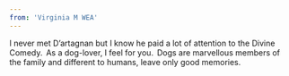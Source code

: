 ```yaml
---
from: 'Virginia M WEA'
---
```


I never met D’artagnan but I know he paid a lot of attention to the Divine Comedy.  As a dog-lover, I feel for you.  Dogs are marvellous members of the family and different to humans, leave only good memories. 